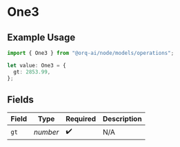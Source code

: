 # One3

## Example Usage

```typescript
import { One3 } from "@orq-ai/node/models/operations";

let value: One3 = {
  gt: 2853.99,
};
```

## Fields

| Field              | Type               | Required           | Description        |
| ------------------ | ------------------ | ------------------ | ------------------ |
| `gt`               | *number*           | :heavy_check_mark: | N/A                |